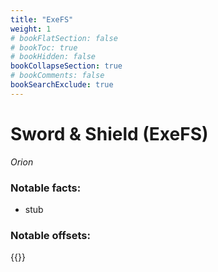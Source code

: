```yaml
---
title: "ExeFS"
weight: 1
# bookFlatSection: false
# bookToc: true
# bookHidden: false
bookCollapseSection: true
# bookComments: false
bookSearchExclude: true
---
```

# Sword & Shield (ExeFS)

*Orion*

### Notable facts:
 - stub

### Notable offsets:

{{<csv-to-markdown file="data/orion/exefs.csv">}}